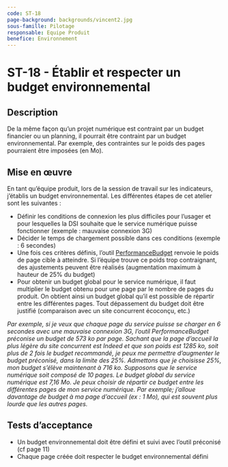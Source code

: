 ```yaml
---
code: ST-18
page-background: backgrounds/vincent2.jpg
sous-famille: Pilotage
responsable: Equipe Produit
benefice: Environnement
---
```

# ST-18 - Établir et respecter un budget environnemental

## Description
De la même façon qu’un projet numérique est contraint par un budget financier ou un planning, il pourrait être contraint par un budget environnemental. Par exemple, des contraintes sur le poids des pages pourraient être imposées (en Mo).

## Mise en œuvre

En tant qu’équipe produit, lors de la session de travail sur les indicateurs, j’établis un budget environnemental. Les différentes étapes de cet atelier sont les suivantes :

- Définir les conditions de connexion les plus difficiles pour l’usager et pour lesquelles la DSI souhaite que le service numérique puisse fonctionner (exemple : mauvaise connexion 3G)
- Décider le temps de chargement possible dans ces conditions (exemple : 6 secondes)
- Une fois ces critères définis, l’outil [PerformanceBudget](https://www.performancebudget.io/) renvoie le poids de page cible à atteindre. Si l’équipe trouve ce poids trop contraignant, des ajustements peuvent être réalisés (augmentation maximum à hauteur de 25% du budget)
- Pour obtenir un budget global pour le service numérique, il faut multiplier le budget obtenu pour une page par le nombre de pages du produit. On obtient ainsi un budget global qu’il est possible de répartir entre les différentes pages. Tout dépassement du budget doit être justifié (comparaison avec un site concurrent écoconçu, etc.)

*Par exemple, si je veux que chaque page du service puisse se charger en 6 secondes avec une mauvaise connexion 3G, l’outil PerformanceBudget préconise un budget de 573 ko par page.
Sachant que la page d’accueil la plus légère du site concurrent est Indeed et que son poids est 1285 ko, soit plus de 2 fois le budget recommandé, je peux me permettre d’augmenter le budget préconisé, dans la limite des 25%.
Admettons que je choisisse 25%, mon budget s’élève maintenant à 716 ko.
Supposons que le service numérique soit composé de 10 pages. Le budget global du service numérique est 7,16 Mo. Je peux choisir de répartir ce budget entre les différentes pages de mon service numérique. Par exemple; j’alloue davantage de budget à ma page d’accueil (ex : 1 Mo), qui est souvent plus lourde que les autres pages.*

## Tests d’acceptance

- Un budget environnemental doit être défini et suivi avec l’outil préconisé (cf page 11)
- Chaque page créée doit respecter le budget environnemental défini

